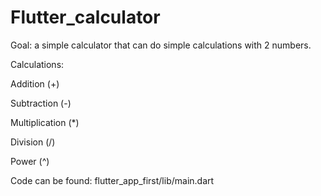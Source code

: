 # Flutter_calculator

Goal: a simple calculator that can do simple calculations with 2 numbers.

Calculations:

Addition (+)

Subtraction (-)

Multiplication (*)

Division (/)

Power (^)

Code can be found: flutter_app_first/lib/main.dart
